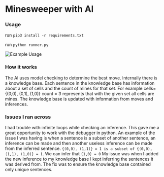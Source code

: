 # Minesweeper with AI

### Usage

run `pip3 install -r requirements.txt`

run `python runner.py`


![Example Usage](https://i.imgur.com/ePZM6ZB.png)

### How it works

The AI uses model checking to determine the best move. Internally there is a knowledge base. Each sentence in the knowledge base has information about a set of cells and the count of mines for that set. For example cells={(0,0), (0,1), (1,0)} count = 3 represents that with the given set all cells are mines. The knowledge base is updated with information from moves and inferences.

### Issues I ran across
I had trouble with infinite loops while checking an inference. This gave me a great opportunity to work with the debugger in python. An example of the issue I was having is 
when a sentence is a subset of another sentence, an inference can be made and then another useless inference can be made from the inferred sentence.
`{(0,0), (1,1)} = 1 is a subset of {(0,0), (1,1), (1,0)} = 1`.
We can infer that
`{1,0} = 0`
My issue was when I added the new inference to my knowledge base I kept inferring the sentences it was derived from. The fix was to ensure the knowledge base contained only unique sentences. 
